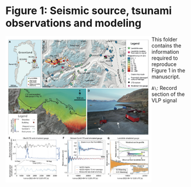 # Figure 1: Seismic source, tsunami observations and modeling

<img align="left" src="f1.png" width="400px">

This folder contains the information required to reproduce Figure 1 in the manuscript.

`A\`: Record section of the VLP signal
